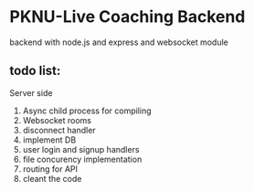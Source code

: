 # PKNU-Live Coaching Backend
backend with node.js and express and websocket module

## todo list:

Server side
1. Async child process for compiling
2. Websocket rooms
3. disconnect handler
4. implement DB
5. user login and signup handlers
6. file concurency implementation
7. routing for API
8. cleant the code
 

